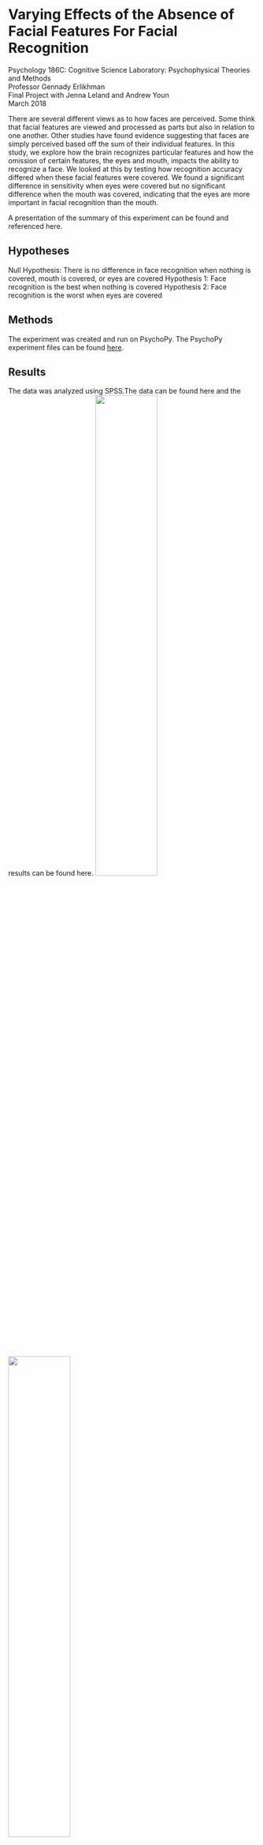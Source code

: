 # Varying Effects of the Absence of Facial Features For Facial Recognition

Psychology 186C: Cognitive Science Laboratory: Psychophysical Theories and Methods\
Professor Gennady Erlikhman\
Final Project with Jenna Leland and Andrew Youn\
March 2018


There are several different views as to how faces are perceived. Some think that facial features are viewed and processed as parts but also in relation to one another. Other studies have found evidence suggesting that faces are simply perceived based off the sum of their individual features. In this study, we explore how the brain recognizes particular features and how the omission of certain features, the eyes and mouth, impacts the ability to recognize a face. We looked at this by testing how recognition accuracy differed when these facial features were covered. We found a significant difference in sensitivity when eyes were covered but no significant difference when the mouth was covered, indicating that the eyes are more important in facial recognition than the mouth. 

A presentation of the summary of this experiment can be found and referenced here. 

## Hypotheses
Null Hypothesis: There is no difference in face recognition when nothing is covered, mouth is covered, or eyes are covered 
Hypothesis 1: Face recognition is the best when nothing is covered 
Hypothesis 2: Face recognition is the worst when eyes are covered

## Methods
The experiment was created and run on PsychoPy. The PsychoPy experiment files can be found <a href = "https://kristentang.github.io/facerecognitionexperiment/experiment/Experiment.psyexp">here</a>. 

## Results 
The data was analyzed using SPSS.The data can be found here and the results can be found here. 
<img src = "https://kristentang.github.io/photos/faces1.jpg" width = 50%>
<img src = "https://kristentang.github.io/photos/faces2.jpg" width = 50%>

The figure shows the mean forced choice sensitivity over the three conditions. In this study, sensitivity is the ability to identify a previously shown face and discriminate between that face and a distractor face. This shows the highest ability to recognize a previously shown face when nothing is covered and the lowest ability to recognize a previously shown face when the eyes are covered. 

<img src = "https://kristentang.github.io/photos/faces3.jpg">

The significant difference in sensitivity between nothing covered and eyes covered indicates that eyes play a significant role in facial recognition. Since there is no significant difference between the sensitivities for nothing covered and mouth covered, we can conclude that the mouth does not play a significant role in facial recognition. The significant difference in sensitivity between eyes covered and mouth covered indicates that eyes are more instrumental in facial recognition than mouth. From this we also draw the conclusion that the feature being covered, not just the fact that part of the face was being blocked, affected facial recognition ability. 
